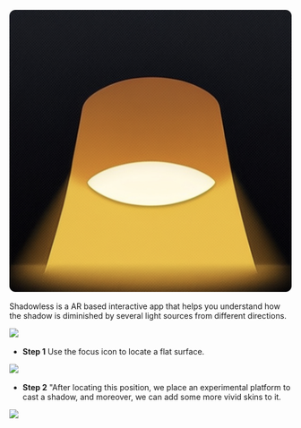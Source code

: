 
<p>
<img src="Assets/shadowless.jpg" />
</p>

Shadowless is a AR based interactive app that helps you understand how the shadow is diminished by several light sources from different directions.

![](Assets/step-1.jpg)

* **Step 1** Use the focus icon to locate a flat surface.

![](Assets/step-2.jpg)

* **Step 2** "After locating this position, we place an experimental platform to cast a shadow, and moreover, we can add some more vivid skins to it.

![](Assets/step-3.jpg)